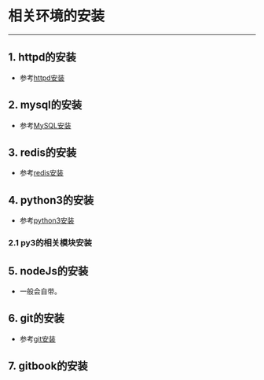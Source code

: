 # 相关环境的安装

----
## 1. httpd的安装
  * 参考[httpd安装](../centosserver/centos_server_installations.md#4%20httpd)

## 2. mysql的安装
  * 参考[MySQL安装](../centosserver/centos_server_installations.md#1%20MySQL)

## 3. redis的安装
  * 参考[redis安装](../centosserver/centos_server_installations.md#3%20redis)

## 4. python3的安装
  * 参考[python3安装](../centosserver/centos_server_installations.md#5%20安装python3)

### 2.1 py3的相关模块安装

## 5. nodeJs的安装
  * 一般会自带。

## 6. git的安装
  * 参考[git安装](../centosserver/centos_server_installations.md#2%20Git)

## 7. gitbook的安装